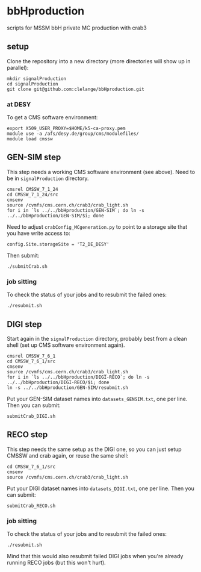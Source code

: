 # bbHproduction
scripts for MSSM bbH private MC production with crab3

## setup

Clone the repository into a new directory (more directories will show up in parallel):
```
mkdir signalProduction
cd signalProduction
git clone git@github.com:clelange/bbHproduction.git
```

### at DESY

To get a CMS software environment:

```
export X509_USER_PROXY=$HOME/k5-ca-proxy.pem
module use -a /afs/desy.de/group/cms/modulefiles/
module load cmssw
```

## GEN-SIM step

This step needs a working CMS software environment (see above). Need to be in ```signalProduction``` directory.

```
cmsrel CMSSW_7_1_24
cd CMSSW_7_1_24/src
cmsenv
source /cvmfs/cms.cern.ch/crab3/crab_light.sh
for i in `ls ../../bbHproduction/GEN-SIM`; do ln -s ../../bbHproduction/GEN-SIM/$i; done
```

Need to adjust ```crabConfig_MCgeneration.py``` to point to a storage site that you have write access to:
```
config.Site.storageSite = 'T2_DE_DESY'
```

Then submit:
```
./submitCrab.sh
```

### job sitting

To check the status of your jobs and to resubmit the failed ones:
```
./resubmit.sh
```

## DIGI step

Start again in the ```signalProduction``` directory, probably best from a clean shell (set up CMS software environment again).


```
cmsrel CMSSW_7_6_1
cd CMSSW_7_6_1/src
cmsenv
source /cvmfs/cms.cern.ch/crab3/crab_light.sh
for i in `ls ../../bbHproduction/DIGI-RECO`; do ln -s ../../bbHproduction/DIGI-RECO/$i; done
ln -s ../../bbHproduction/GEN-SIM/resubmit.sh
```

Put your GEN-SIM dataset names into ```datasets_GENSIM.txt```, one per line.
Then you can submit:
```
submitCrab_DIGI.sh
```

## RECO step

This step needs the same setup as the DIGI one, so you can just setup CMSSW and crab again, or reuse the same shell:

```
cd CMSSW_7_6_1/src
cmsenv
source /cvmfs/cms.cern.ch/crab3/crab_light.sh
```

Put your DIGI dataset names into ```datasets_DIGI.txt```, one per line.
Then you can submit:
```
submitCrab_RECO.sh
```

### job sitting

To check the status of your jobs and to resubmit the failed ones:
```
./resubmit.sh
```

Mind that this would also resubmit failed DIGI jobs when you're already running RECO jobs (but this won't hurt).
